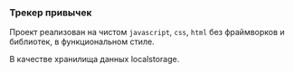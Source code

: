 ### Трекер привычек

Проект реализован на чистом `javascript`, `css`, `html` без фраймворков и библиотек, в функциональном стиле.

В качестве хранилища данных localstorage.
